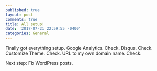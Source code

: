 ```yaml
---
published: true
layout: post
comments: true
title: All setup!
date: '2017-07-21 22:59:55 -0400'
categories: General
---
```


Finally got everything setup. 
Google Analytics. Check. 
Disqus. Check. 
Customize Theme. Check. 
URL to my own domain name. Check.

Next step: Fix WordPress posts.

